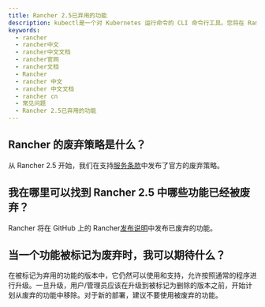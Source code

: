 ```yaml
---
title: Rancher 2.5已弃用的功能
description: kubectl是一个对 Kubernetes 运行命令的 CLI 命令行工具。您将在 Rancher 2.x 的诸多运维和管理任务上需要使用它。
keywords:
  - rancher
  - rancher中文
  - rancher中文文档
  - rancher官网
  - rancher文档
  - Rancher
  - rancher 中文
  - rancher 中文文档
  - rancher cn
  - 常见问题
  - Rancher 2.5已弃用的功能
---
```


## Rancher 的废弃策略是什么？

从 Rancher 2.5 开始，我们在支持[服务条款](https://rancher.com/support-maintenance-terms)中发布了官方的废弃策略。

## 我在哪里可以找到 Rancher 2.5 中哪些功能已经被废弃？

Rancher 将在 GitHub 上的 Rancher[发布说明](https://github.com/rancher/rancher/releases/tag/v2.5.0)中发布已废弃的功能。

## 当一个功能被标记为废弃时，我可以期待什么？

在被标记为弃用的功能的版本中，它仍然可以使用和支持，允许按照通常的程序进行升级。一旦升级，用户/管理员应该在升级到被标记为删除的版本之前，开始计划从废弃的功能中移除。对于新的部署，建议不要使用被废弃的功能。
